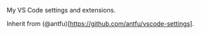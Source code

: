 My VS Code settings and extensions.

Inherit from (@antfu)[https://github.com/antfu/vscode-settings].

